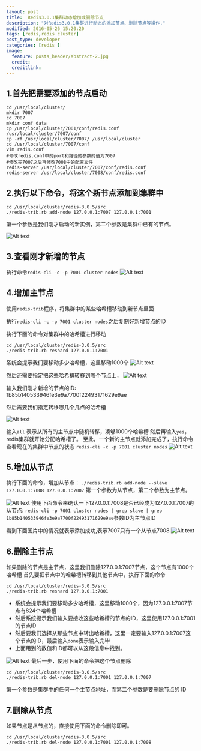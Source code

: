 ```yaml
---
layout: post
title:  Redis3.0.1集群动态增加或删除节点
description: "对Redis3.0.1集群进行动态的添加节点、删除节点等操作."
modified: 2016-05-26 15:20:20
tags: [redis,redis cluster]
post_type: developer
categories: [redis ]
image:
  feature: posts_header/abstract-2.jpg
  credit:
  creditlink:
---
```





## 1.首先把需要添加的节点启动

```
cd /usr/local/cluster/
mkdir 7007
cd 7007
mkdir conf data
cp /usr/local/cluster/7001/conf/redis.conf  /usr/local/cluster/7007/conf
cp -rf /usr/local/cluster/7007/ /usr/local/cluster
cd /usr/local/cluster/7007/conf
vim redis.conf
#修改redis.conf中的port和路径的参数的值为7007
#修改完7007之后再修改7008中的配置文件
redis-server /usr/local/cluster/7007/conf/redis.conf
redis-server /usr/local/cluster/7008/conf/redis.conf
```


## 2.执行以下命令，将这个新节点添加到集群中

```
cd /usr/local/cluster/redis-3.0.5/src
./redis-trib.rb add-node 127.0.0.1:7007 127.0.0.1:7001
```
第一个参数是我们刚才启动的新实例，第二个参数是集群中已有的节点。

![Alt text]({{site.url}}/images/posts_image/redis_redis_img_2016-04-14_163603.jpg)


## 3.查看刚才新增的节点

执行命令`redis-cli -c -p 7001 cluster nodes`
![Alt text]({{site.url}}/images/posts_image/redis_redis_img_2016-04-14_163827.jpg)

## 4.增加主节点

使用`redis-trib`程序，将集群中的某些哈希槽移动到新节点里面

执行`redis-cli -c -p 7001 cluster nodes`之后复制好新增节点的ID

执行下面的命令对集群中的哈希槽进行移动
```
cd /usr/local/cluster/redis-3.0.5/src
./redis-trib.rb reshard 127.0.0.1:7001
```
系统会提示我们要移动多少哈希槽，这里移动1000个
![Alt text]({{site.url}}/images/posts_image/redis_redis_img_2016-04-14_164404.jpg)

然后还需要指定把这些哈希槽转移到哪个节点上，
![Alt text]({{site.url}}/images/posts_image/redis_redis_img_2016-04-14_164543.jpg)

输入我们刚才新增的节点的ID:
1b85b140533946fe3e9a7700f22493171629e9ae

然后需要我们指定转移哪几个几点的哈希槽

![Alt text]({{site.url}}/images/posts_image/redis_redis_img_2016-04-15_101753.jpg)

输入`all` 表示从所有的主节点中随机转移，凑够1000个哈希槽
然后再输入`yes`，redis集群就开始分配哈希槽了。
至此，一个新的主节点就添加完成了，执行命令查看现在的集群中节点的状态
`redis-cli -c -p 7001 cluster nodes`
![Alt text]({{site.url}}/images/posts_image/redis_redis_img_2016-04-14_170215.jpg)

## 5.增加从节点

执行下面的命令，增加从节点：
`./redis-trib.rb add-node --slave 127.0.0.1:7008 127.0.0.1:7007`
第一个参数为从节点，第二个参数为主节点。

![Alt text]({{site.url}}/images/posts_image/redis_redis_img_2016-04-14_170311.jpg)
使用下面命令来确认一下127.0.0.1:7008是否已经成为127.0.0.1:7007的从节点:
 `redis-cli -p 7001 cluster nodes | grep slave | grep 1b85b140533946fe3e9a7700f22493171629e9ae`参数ID为主节点ID

看到下面图片中的情况就表示添加成功,表示7007只有一个从节点7008
![Alt text]({{site.url}}/images/posts_image/redis_redis_img_2016-04-14_170507.jpg)



## 6.删除主节点

如果删除的节点是主节点，这里我们删除127.0.0.1:7007节点，这个节点有1000个哈希槽
首先要把节点中的哈希槽转移到其他节点中，执行下面的命令
```
cd /usr/local/cluster/redis-3.0.5/src
./redis-trib.rb reshard 127.0.0.1:7001
```
- 系统会提示我们要移动多少哈希槽，这里移动1000个，因为127.0.0.1:7007节点有824个哈希槽
- 然后系统提示我们输入要接收这些哈希槽的节点的ID，这里使用127.0.0.1:7001的节点ID
- 然后要我们选择从那些节点中转出哈希槽，这里一定要输入127.0.0.1:7007这个节点的ID，最后输入`done`表示输入完毕
- 上面用到的数值和ID都可以从这段信息中找到。

![Alt text]({{site.url}}/images/posts_image/redis_redis_img_2016-04-14_181803.jpg)
最后一步，使用下面的命令把这个节点删除
```
cd /usr/local/cluster/redis-3.0.5/src
./redis-trib.rb del-node 127.0.0.1:7001 127.0.0.1:7007
```
第一个参数是集群中的任何一个主节点地址，而第二个参数是要删除节点的 ID

## 7.删除从节点

如果节点是从节点的，直接使用下面的命令删除即可。
```
cd /usr/local/cluster/redis-3.0.5/src
./redis-trib.rb del-node 127.0.0.1:7001 127.0.0.1:7008
```
